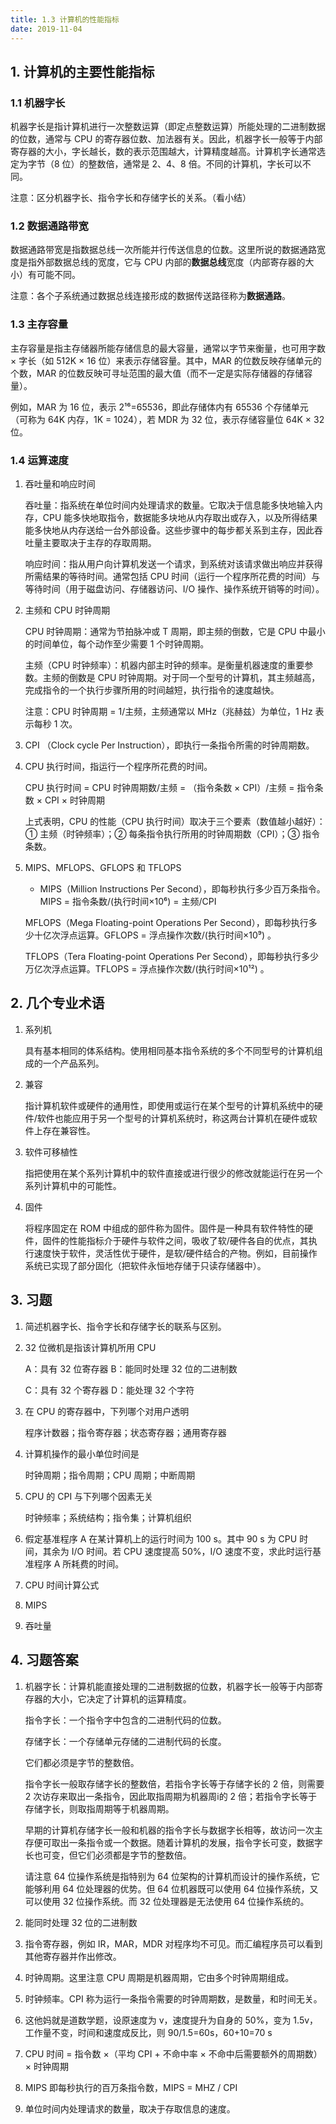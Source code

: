```yaml
---
title: 1.3 计算机的性能指标
date: 2019-11-04
---
```


## 1. 计算机的主要性能指标

### 1.1 机器字长

机器字长是指计算机进行一次整数运算（即定点整数运算）所能处理的二进制数据的位数，通常与 CPU 的寄存器位数、加法器有关。因此，机器字长一般等于内部寄存器的大小，字长越长，数的表示范围越大，计算精度越高。计算机字长通常选定为字节（8 位）的整数倍，通常是 2、4、8 倍。不同的计算机，字长可以不同。

注意：区分机器字长、指令字长和存储字长的关系。（看小结）

### 1.2 数据通路带宽

数据通路带宽是指数据总线一次所能并行传送信息的位数。这里所说的数据通路宽度是指外部数据总线的宽度，它与 CPU 内部的**数据总线**宽度（内部寄存器的大小）有可能不同。

注意：各个子系统通过数据总线连接形成的数据传送路径称为**数据通路**。

### 1.3 主存容量

主存容量是指主存储器所能存储信息的最大容量，通常以字节来衡量，也可用字数 × 字长（如 512K × 16 位）来表示存储容量。其中，MAR 的位数反映存储单元的个数，MAR 的位数反映可寻址范围的最大值（而不一定是实际存储器的存储容量）。

例如，MAR 为 16 位，表示 2¹⁶=65536，即此存储体内有 65536 个存储单元（可称为 64K 内存，1K = 1024），若 MDR 为 32 位，表示存储容量位 64K × 32 位。

### 1.4 运算速度

1. 吞吐量和响应时间

   吞吐量：指系统在单位时间内处理请求的数量。它取决于信息能多快地输入内存，CPU 能多快地取指令，数据能多块地从内存取出或存入，以及所得结果能多快地从内存送给一台外部设备。这些步骤中的每步都关系到主存，因此吞吐量主要取决于主存的存取周期。

   响应时间：指从用户向计算机发送一个请求，到系统对该请求做出响应并获得所需结果的等待时间。通常包括 CPU 时间（运行一个程序所花费的时间）与等待时间（用于磁盘访问、存储器访问、I/O 操作、操作系统开销等的时间）。

2. 主频和 CPU 时钟周期

   CPU 时钟周期：通常为节拍脉冲或 T 周期，即主频的倒数，它是 CPU 中最小的时间单位，每个动作至少需要 1 个时钟周期。

   主频（CPU 时钟频率）：机器内部主时钟的频率。是衡量机器速度的重要参数。主频的倒数是 CPU 时钟周期。对于同一个型号的计算机，其主频越高，完成指令的一个执行步骤所用的时间越短，执行指令的速度越快。

   注意：CPU 时钟周期 = 1/主频，主频通常以 MHz（兆赫兹）为单位，1 Hz 表示每秒 1 次。

3. CPI （Clock cycle Per Instruction），即执行一条指令所需的时钟周期数。

4. CPU 执行时间，指运行一个程序所花费的时间。

   CPU 执行时间 = CPU 时钟周期数/主频 = （指令条数 × CPI）/主频 = 指令条数 × CPI × 时钟周期 

   上式表明，CPU 的性能（CPU 执行时间）取决于三个要素（数值越小越好）：① 主频（时钟频率）；② 每条指令执行所用的时钟周期数（CPI）；③ 指令条数。

5. MIPS、MFLOPS、GFLOPS 和 TFLOPS

   - MIPS（Million Instructions Per Second），即每秒执行多少百万条指令。MIPS = 指令条数/(执行时间×10⁶) = 主频/CPI

   MFLOPS（Mega Floating-point Operations Per Second），即每秒执行多少十亿次浮点运算。GFLOPS = 浮点操作次数/(执行时间×10⁹) 。

   TFLOPS（Tera Floating-point Operations Per Second），即每秒执行多少万亿次浮点运算。TFLOPS = 浮点操作次数/(执行时间×10¹²) 。

## 2. 几个专业术语

1. 系列机

   具有基本相同的体系结构。使用相同基本指令系统的多个不同型号的计算机组成的一个产品系列。

2. 兼容

   指计算机软件或硬件的通用性，即使用或运行在某个型号的计算机系统中的硬件/软件也能应用于另一个型号的计算机系统时，称这两台计算机在硬件或软件上存在兼容性。

3. 软件可移植性

   指把使用在某个系列计算机中的软件直接或进行很少的修改就能运行在另一个系列计算机中的可能性。

4. 固件

   将程序固定在 ROM 中组成的部件称为固件。固件是一种具有软件特性的硬件，固件的性能指标介于硬件与软件之间，吸收了软/硬件各自的优点，其执行速度快于软件，灵活性优于硬件，是软/硬件结合的产物。例如，目前操作系统已实现了部分固化（把软件永恒地存储于只读存储器中）。

## 3. 习题

1. 简述机器字长、指令字长和存储字长的联系与区别。

2. 32 位微机是指该计算机所用 CPU

   A：具有 32 位寄存器 B：能同时处理 32 位的二进制数

   C：具有 32 个寄存器 D：能处理 32 个字符

3. 在 CPU 的寄存器中，下列哪个对用户透明

   程序计数器；指令寄存器；状态寄存器；通用寄存器

4. 计算机操作的最小单位时间是

   时钟周期；指令周期；CPU 周期；中断周期

5. CPU 的 CPI 与下列哪个因素无关

   时钟频率；系统结构；指令集；计算机组织

6. 假定基准程序 A 在某计算机上的运行时间为 100 s。其中 90 s 为 CPU 时间，其余为 I/O 时间。若 CPU 速度提高 50%，I/O 速度不变，求此时运行基准程序 A 所耗费的时间。

7. CPU 时间计算公式

8. MIPS

9. 吞吐量

## 4. 习题答案

1. 机器字长：计算机能直接处理的二进制数据的位数，机器字长一般等于内部寄存器的大小，它决定了计算机的运算精度。

   指令字长：一个指令字中包含的二进制代码的位数。

   存储字长：一个存储单元存储的二进制代码的长度。

   它们都必须是字节的整数倍。

   指令字长一般取存储字长的整数倍，若指令字长等于存储字长的 2 倍，则需要 2 次访存来取出一条指令，因此取指周期为机器周i的 2 倍；若指令字长等于存储字长，则取指周期等于机器周期。

   早期的计算机存储字长一般和机器的指令字长与数据字长相等，故访问一次主存便可取出一条指令或一个数据。随着计算机的发展，指令字长可变，数据字长也可变，但它们必须都是字节的整数倍。

   请注意 64 位操作系统是指特别为 64 位架构的计算机而设计的操作系统，它能够利用 64 位处理器的优势。但 64 位机器既可以使用 64 位操作系统，又可以使用 32 位操作系统。而 32 位处理器是无法使用 64 位操作系统的。
   
2. 能同时处理 32 位的二进制数

3. 指令寄存器，例如 IR，MAR，MDR 对程序均不可见。而汇编程序员可以看到其他寄存器并作出修改。

4. 时钟周期。这里注意 CPU 周期是机器周期，它由多个时钟周期组成。

5. 时钟频率。CPI 称为运行一条指令需要的时钟周期数，是数量，和时间无关。

6. 这他妈就是道数学题，设原速度为 v，速度提升为自身的 50%，变为 1.5v，工作量不变，时间和速度成反比，则 90/1.5=60s，60+10=70 s

7. CPU 时间 = 指令数 ×（平均 CPI + 不命中率 × 不命中后需要额外的周期数）× 时钟周期

8. MIPS 即每秒执行的百万条指令数，MIPS = MHZ / CPI

9. 单位时间内处理请求的数量，取决于存取信息的速度。

